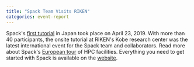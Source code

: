 ```yaml
---
title: "Spack Team Visits RIKEN"
categories: event-report
---
```


Spack's [first tutorial](https://twitter.com/tgamblin/status/1120581579691053056) in Japan took place on April 23, 2019. With more than 40 participants, the onsite tutorial at RIKEN's Kobe research center was the latest international event for the Spack team and collaborators. Read more about Spack's [European tour](https://www.llnl.gov/news/spack-lab-developed-app-store-supercomputers-becoming-standard-bearer) of HPC facilities. Everything you need to get started with Spack is available on the [website](https://spack.io/).
